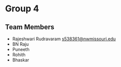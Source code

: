 # Group 4


## Team Members

- Rajeshwari Rudravaram <s538361@nwmissouri.edu>
- BN Raju
- Puneeth
- Rohith
- Bhaskar
